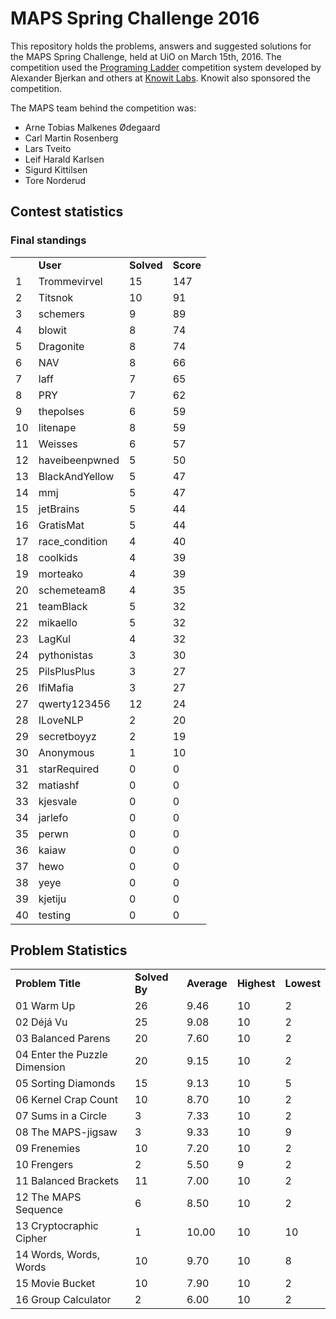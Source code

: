 # MAPS Spring Challenge 2016

This repository holds the problems, answers and suggested
solutions for the MAPS Spring Challenge, held at UiO on
March 15th, 2016. The competition used the
[Programing Ladder](https://github.com/alexanbj/programming-ladder) competition
system developed by Alexander Bjerkan and others at
[Knowit Labs](http://www.knowit.no/).
Knowit also sponsored the competition.

The MAPS team behind the competition was:

* Arne Tobias Malkenes Ødegaard
* Carl Martin Rosenberg
* Lars Tveito
* Leif Harald Karlsen
* Sigurd Kittilsen
* Tore Norderud

## Contest statistics

### Final standings

<table>
<tr>
<td></td>
<td><b>User</b></td>
<td><b>Solved</b></td>
<td><b>Score</b></td>
</tr>
<tr>
<td>1</td>
<td>Trommevirvel</td>
<td>15</td>
<td>147</td>
</tr>
<tr>
<td>2</td>
<td>Titsnok</td>
<td>10</td>
<td>91</td>
</tr>
<tr>
<td>3</td>
<td>schemers</td>
<td>9</td>
<td>89</td>
</tr>
<tr>
<td>4</td>
<td>blowit</td>
<td>8</td>
<td>74</td>
</tr>
<tr>
<td>5</td>
<td>Dragonite</td>
<td>8</td>
<td>74</td>
</tr>
<tr>
<td>6</td>
<td>NAV</td>
<td>8</td>
<td>66</td>
</tr>
<tr>
<td>7</td>
<td>laff</td>
<td>7</td>
<td>65</td>
</tr>
<tr>
<td>8</td>
<td>PRY</td>
<td>7</td>
<td>62</td>
</tr>
<tr>
<td>9</td>
<td>thepolses</td>
<td>6</td>
<td>59</td>
</tr>
<tr>
<td>10</td>
<td>litenape</td>
<td>8</td>
<td>59</td>
</tr>
<tr>
<td>11</td>
<td>Weisses</td>
<td>6</td>
<td>57</td>
</tr>
<tr>
<td>12</td>
<td>haveibeenpwned</td>
<td>5</td>
<td>50</td>
</tr>
<tr>
<td>13</td>
<td>BlackAndYellow</td>
<td>5</td>
<td>47</td>
</tr>
<tr>
<td>14</td>
<td>mmj</td>
<td>5</td>
<td>47</td>
</tr>
<tr>
<td>15</td>
<td>jetBrains</td>
<td>5</td>
<td>44</td>
</tr>
<tr>
<td>16</td>
<td>GratisMat</td>
<td>5</td>
<td>44</td>
</tr>
<tr>
<td>17</td>
<td>race_condition</td>
<td>4</td>
<td>40</td>
</tr>
<tr>
<td>18</td>
<td>coolkids</td>
<td>4</td>
<td>39</td>
</tr>
<tr>
<td>19</td>
<td>morteako</td>
<td>4</td>
<td>39</td>
</tr>
<tr>
<td>20</td>
<td>schemeteam8</td>
<td>4</td>
<td>35</td>
</tr>
<tr>
<td>21</td>
<td>teamBlack</td>
<td>5</td>
<td>32</td>
</tr>
<tr>
<td>22</td>
<td>mikaello</td>
<td>5</td>
<td>32</td>
</tr>
<tr>
<td>23</td>
<td>LagKul</td>
<td>4</td>
<td>32</td>
</tr>
<tr>
<td>24</td>
<td>pythonistas</td>
<td>3</td>
<td>30</td>
</tr>
<tr>
<td>25</td>
<td>PilsPlusPlus</td>
<td>3</td>
<td>27</td>
</tr>
<tr>
<td>26</td>
<td>IfiMafia</td>
<td>3</td>
<td>27</td>
</tr>
<tr>
<td>27</td>
<td>qwerty123456</td>
<td>12</td>
<td>24</td>
</tr>
<tr>
<td>28</td>
<td>ILoveNLP</td>
<td>2</td>
<td>20</td>
</tr>
<tr>
<td>29</td>
<td>secretboyyz</td>
<td>2</td>
<td>19</td>
</tr>
<tr>
<td>30</td>
<td>Anonymous</td>
<td>1</td>
<td>10</td>
</tr>
<tr>
<td>31</td>
<td>starRequired</td>
<td>0</td>
<td>0</td>
</tr>
<tr>
<td>32</td>
<td>matiashf</td>
<td>0</td>
<td>0</td>
</tr>
<tr>
<td>33</td>
<td>kjesvale</td>
<td>0</td>
<td>0</td>
</tr>
<tr>
<td>34</td>
<td>jarlefo</td>
<td>0</td>
<td>0</td>
</tr>
<tr>
<td>35</td>
<td>perwn</td>
<td>0</td>
<td>0</td>
</tr>
<tr>
<td>36</td>
<td>kaiaw</td>
<td>0</td>
<td>0</td>
</tr>
<tr>
<td>37</td>
<td>hewo</td>
<td>0</td>
<td>0</td>
</tr>
<tr>
<td>38</td>
<td>yeye</td>
<td>0</td>
<td>0</td>
</tr>
<tr>
<td>39</td>
<td>kjetiju</td>
<td>0</td>
<td>0</td>
</tr>
<tr>
<td>40</td>
<td>testing</td>
<td>0</td>
<td a>0</td>
</tr>
</table>

## Problem Statistics

<table>
<tr>
<td><b>Problem Title</b></td>
<td><b>Solved By</b></td>
<td><b>Average</b></td>
<td><b>Highest</b></td>
<td><b>Lowest</b></td>
</tr>
<tr>
<td>01 Warm Up</td>
<td>26</td>
<td>9.46</td>
<td>10</td>
<td>2</td>
</tr>
<tr>
<td>02 Déjá Vu</td>
<td>25</td>
<td>9.08</td>
<td>10</td>
<td>2</td>
</tr>
<tr>
<td>03 Balanced Parens</td>
<td>20</td>
<td>7.60</td>
<td>10</td>
<td>2</td>
</tr>
<tr>
<td>04 Enter the Puzzle Dimension</td>
<td>20</td>
<td>9.15</td>
<td>10</td>
<td>2</td>
</tr>
<tr>
<td>05 Sorting Diamonds</td>
<td>15</td>
<td>9.13</td>
<td>10</td>
<td>5</td>
</tr>
<tr>
<td>06 Kernel Crap Count</td>
<td>10</td>
<td>8.70</td>
<td>10</td>
<td>2</td>
</tr>
<tr>
<td>07 Sums in a Circle</td>
<td>3</td>
<td>7.33</td>
<td>10</td>
<td>2</td>
</tr>
<tr>
<td>08 The MAPS-jigsaw</td>
<td>3</td>
<td>9.33</td>
<td>10</td>
<td>9</td>
</tr>
<td>09 Frenemies</td>
<td>10</td>
<td>7.20</td>
<td>10</td>
<td>2</td>
</tr>
<tr>
<td>10 Frengers</td>
<td>2</td>
<td>5.50</td>
<td>9</td>
<td>2</td>
</tr>
<tr>
<td>11 Balanced Brackets</td>
<td>11</td>
<td>7.00</td>
<td>10</td>
<td>2</td>
</tr>
<tr>
<td>12 The MAPS Sequence</td>
<td>6</td>
<td>8.50</td>
<td>10</td>
<td>2</td>
</tr>
<tr>
<td>13 Cryptocraphic Cipher</td>
<td>1</td>
<td>10.00</td>
<td>10</td>
<td>10</td>
</tr>
<tr>
<td>14 Words, Words, Words</td>
<td>10</td>
<td>9.70</td>
<td>10</td>
<td>8</td>
</tr>
<tr>
<td>15 Movie Bucket</td>
<td>10</td>
<td>7.90</td>
<td>10</td>
<td>2</td>
</tr>
<tr>
<td>16 Group Calculator</td>
<td>2</td>
<td>6.00</td>
<td>10</td>
<td>2</td>
</tr>
</table>
